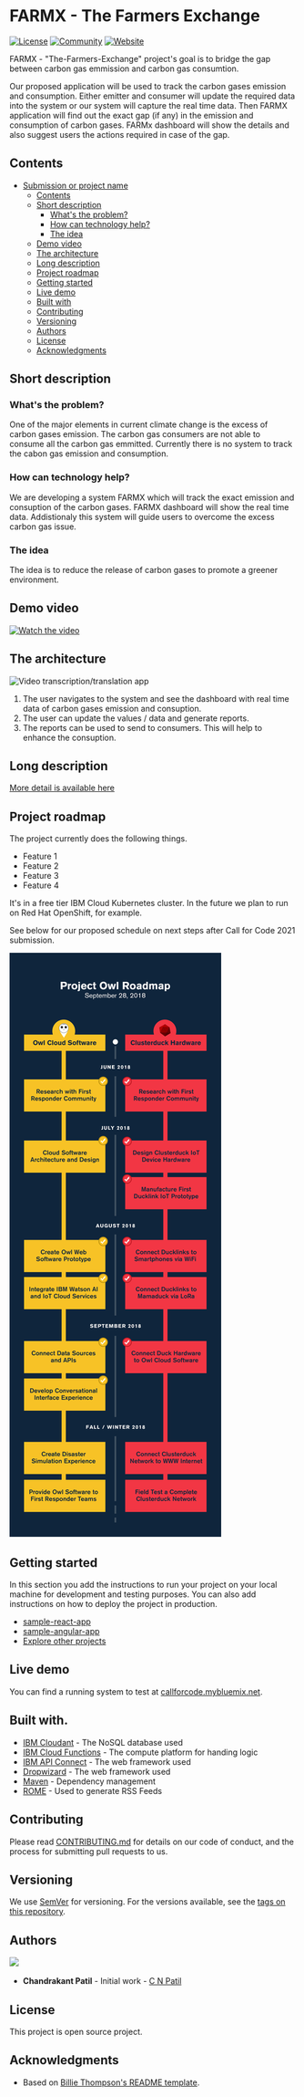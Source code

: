 # FARMX - The Farmers Exchange

[![License](https://img.shields.io/badge/License-Apache2-blue.svg)](https://www.apache.org/licenses/LICENSE-2.0) [![Community](https://img.shields.io/badge/Join-Community-blue)](https://developer.ibm.com/callforcode/get-started/) [![Website](https://img.shields.io/badge/View-Website-blue)](https://sample-project.s3-web.us-east.cloud-object-storage.appdomain.cloud/)

FARMX - "The-Farmers-Exchange" project's goal is to bridge the gap between carbon gas emmission and carbon gas consumtion.

Our proposed application will be used to track the carbon gases emission and consumption. Either emitter and consumer will update the required data into the system or our system will capture the real time data. Then FARMX application will find out the exact gap (if any) in the emission and consumption of carbon gases.  FARMx dashboard will show the details and also suggest users the actions required in case of the gap.

## Contents

- [Submission or project name](#submission-or-project-name)
  - [Contents](#contents)
  - [Short description](#short-description)
    - [What's the problem?](#whats-the-problem)
    - [How can technology help?](#how-can-technology-help)
    - [The idea](#the-idea)
  - [Demo video](#demo-video)
  - [The architecture](#the-architecture)
  - [Long description](#long-description)
  - [Project roadmap](#project-roadmap)
  - [Getting started](#getting-started)
  - [Live demo](#live-demo)
  - [Built with](#built-with)
  - [Contributing](#contributing)
  - [Versioning](#versioning)
  - [Authors](#authors)
  - [License](#license)
  - [Acknowledgments](#acknowledgments)

## Short description

### What's the problem?

One of the major elements in current climate change is the excess of carbon gases emission. The carbon gas consumers are not able to consume all the carbon gas emmitted. Currently there is no system to track the cabon gas emission and consumption.

### How can technology help?

We are developing a system FARMX which will track the exact emission and consuption of the carbon gases. FARMX dashboard will show the real time data. Addistionaly this system will guide users to overcome the excess carbon gas issue.

### The idea

The idea is to reduce the release of carbon gases to promote a greener environment.

## Demo video

[![Watch the video](https://github.com/Call-for-Code/Liquid-Prep/blob/master/images/readme/IBM-interview-video-image.png)](https://youtu.be/vOgCOoy_Bx0)

## The architecture

![Video transcription/translation app](https://developer.ibm.com/developer/tutorials/cfc-starter-kit-speech-to-text-app-example/images/cfc-covid19-remote-education-diagram-2.png)

1. The user navigates to the system and see the dashboard with real time data of carbon gases emission and consuption.
2. The user can update the values / data and generate reports.
3. The reports can be used to send to consumers. This will help to enhance the consuption.

## Long description

[More detail is available here](./docs/DESCRIPTION.md)

## Project roadmap

The project currently does the following things.

- Feature 1
- Feature 2
- Feature 3
- Feature 4

It's in a free tier IBM Cloud Kubernetes cluster. In the future we plan to run on Red Hat OpenShift, for example.

See below for our proposed schedule on next steps after Call for Code 2021 submission.

![Roadmap](./images/roadmap.jpg)

## Getting started

In this section you add the instructions to run your project on your local machine for development and testing purposes. You can also add instructions on how to deploy the project in production.

- [sample-react-app](./sample-react-app/)
- [sample-angular-app](./sample-angular-app/)
- [Explore other projects](https://github.com/upkarlidder/ibmhacks)

## Live demo

You can find a running system to test at [callforcode.mybluemix.net](http://callforcode.mybluemix.net/).

## Built with.

- [IBM Cloudant](https://cloud.ibm.com/catalog?search=cloudant#search_results) - The NoSQL database used
- [IBM Cloud Functions](https://cloud.ibm.com/catalog?search=cloud%20functions#search_results) - The compute platform for handing logic
- [IBM API Connect](https://cloud.ibm.com/catalog?search=api%20connect#search_results) - The web framework used
- [Dropwizard](http://www.dropwizard.io/1.0.2/docs/) - The web framework used
- [Maven](https://maven.apache.org/) - Dependency management
- [ROME](https://rometools.github.io/rome/) - Used to generate RSS Feeds

## Contributing

Please read [CONTRIBUTING.md](CONTRIBUTING.md) for details on our code of conduct, and the process for submitting pull requests to us.

## Versioning

We use [SemVer](http://semver.org/) for versioning. For the versions available, see the [tags on this repository](https://github.com/your/project/tags).

## Authors

<a href="https://github.com/cnpatil/cnpatil">
  <img src="https://github.com/idosrepo/The-Farmers-Exchange/upload/main/images/COS/CN.gif" />
</a>

- **Chandrakant Patil** - Initial work - [C N Patil](https://github.com/cnpatil)

## License

This project is open source project.

## Acknowledgments

- Based on [Billie Thompson's README template](https://gist.github.com/PurpleBooth/109311bb0361f32d87a2).
